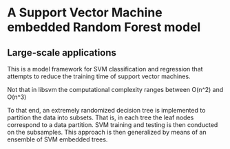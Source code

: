 # A Support Vector Machine embedded Random Forest model
## Large-scale applications

This is a model framework for SVM classification and regression that attempts to reduce the training time of support vector machines.

Not that in libsvm the computational complexity ranges between  O(n^2) and O(n^3)

To that end, an extremely randomized decision tree is implemented to partition the data into subsets. That is, in each tree the leaf nodes correspond to a data partition. SVM training and testing is then conducted on the subsamples. This approach is then generalized by means of an ensemble of SVM embedded trees.
